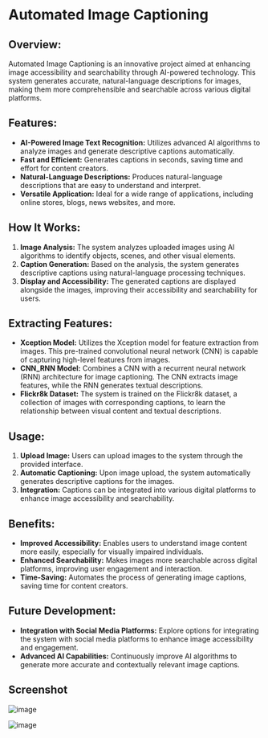 # Automated Image Captioning

## Overview:
Automated Image Captioning is an innovative project aimed at enhancing image accessibility and searchability through AI-powered technology. This system generates accurate, natural-language descriptions for images, making them more comprehensible and searchable across various digital platforms.

## Features:
- **AI-Powered Image Text Recognition:** Utilizes advanced AI algorithms to analyze images and generate descriptive captions automatically.
- **Fast and Efficient:** Generates captions in seconds, saving time and effort for content creators.
- **Natural-Language Descriptions:** Produces natural-language descriptions that are easy to understand and interpret.
- **Versatile Application:** Ideal for a wide range of applications, including online stores, blogs, news websites, and more.

## How It Works:
1. **Image Analysis:** The system analyzes uploaded images using AI algorithms to identify objects, scenes, and other visual elements.
2. **Caption Generation:** Based on the analysis, the system generates descriptive captions using natural-language processing techniques.
3. **Display and Accessibility:** The generated captions are displayed alongside the images, improving their accessibility and searchability for users.

## Extracting Features:
- **Xception Model:** Utilizes the Xception model for feature extraction from images. This pre-trained convolutional neural network (CNN) is capable of capturing high-level features from images.
- **CNN_RNN Model:** Combines a CNN with a recurrent neural network (RNN) architecture for image captioning. The CNN extracts image features, while the RNN generates textual descriptions.
- **Flickr8k Dataset:** The system is trained on the Flickr8k dataset, a collection of images with corresponding captions, to learn the relationship between visual content and textual descriptions.

## Usage:
1. **Upload Image:** Users can upload images to the system through the provided interface.
2. **Automatic Captioning:** Upon image upload, the system automatically generates descriptive captions for the images.
3. **Integration:** Captions can be integrated into various digital platforms to enhance image accessibility and searchability.

## Benefits:
- **Improved Accessibility:** Enables users to understand image content more easily, especially for visually impaired individuals.
- **Enhanced Searchability:** Makes images more searchable across digital platforms, improving user engagement and interaction.
- **Time-Saving:** Automates the process of generating image captions, saving time for content creators.

## Future Development:
- **Integration with Social Media Platforms:** Explore options for integrating the system with social media platforms to enhance image accessibility and engagement.
- **Advanced AI Capabilities:** Continuously improve AI algorithms to generate more accurate and contextually relevant image captions.

## Screenshot
![image](https://github.com/anurag-singh2001/Automated-Image-Captioning/assets/72223953/1501263b-f14b-4480-b04d-dad717e31bbf)

![image](https://github.com/anurag-singh2001/Automated-Image-Captioning/assets/72223953/e6280e6b-3d51-4001-8c32-1648ee74a53a)



